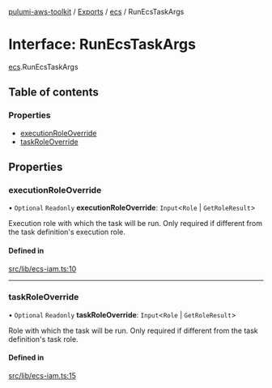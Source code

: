 [pulumi-aws-toolkit](../README.md) / [Exports](../modules.md) / [ecs](../modules/ecs.md) / RunEcsTaskArgs

# Interface: RunEcsTaskArgs

[ecs](../modules/ecs.md).RunEcsTaskArgs

## Table of contents

### Properties

- [executionRoleOverride](ecs.RunEcsTaskArgs.md#executionroleoverride)
- [taskRoleOverride](ecs.RunEcsTaskArgs.md#taskroleoverride)

## Properties

### executionRoleOverride

• `Optional` `Readonly` **executionRoleOverride**: `Input`<`Role` \| `GetRoleResult`\>

Execution role with which the task will be run.
Only required if different from the task definition's execution role.

#### Defined in

[src/lib/ecs-iam.ts:10](https://github.com/iapetos163/pulumi-aws-toolkit/blob/e0762b2/src/lib/ecs-iam.ts#L10)

___

### taskRoleOverride

• `Optional` `Readonly` **taskRoleOverride**: `Input`<`Role` \| `GetRoleResult`\>

Role with which the task will be run.
Only required if different from the task definition's task role.

#### Defined in

[src/lib/ecs-iam.ts:15](https://github.com/iapetos163/pulumi-aws-toolkit/blob/e0762b2/src/lib/ecs-iam.ts#L15)
